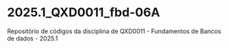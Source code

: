 # 2025.1_QXD0011_fbd-06A
Repositório de códigos da disciplina de QXD0011 - Fundamentos de Bancos de dados - 2025.1
